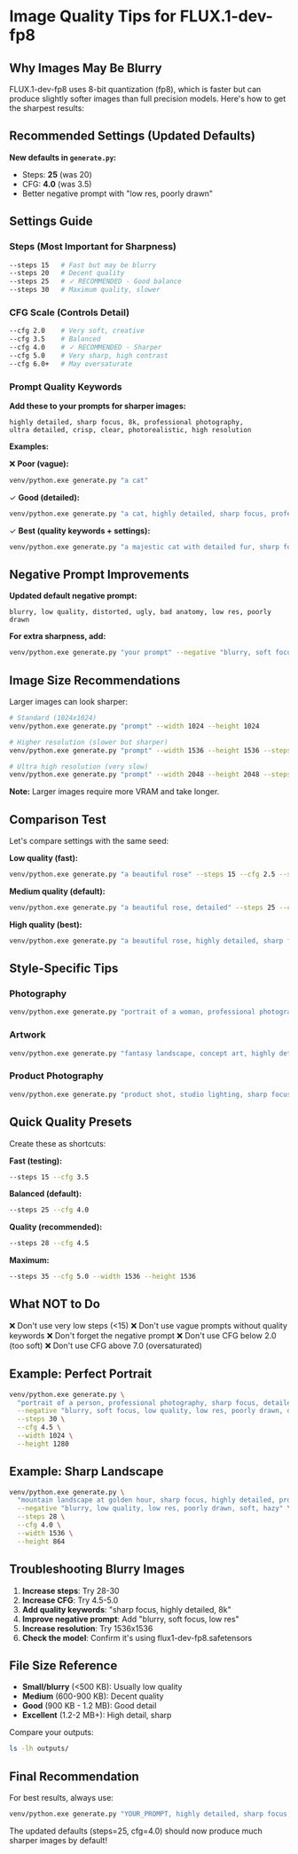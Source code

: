 # Image Quality Tips for FLUX.1-dev-fp8

## Why Images May Be Blurry

FLUX.1-dev-fp8 uses 8-bit quantization (fp8), which is faster but can produce slightly softer images than full precision models. Here's how to get the sharpest results:

## Recommended Settings (Updated Defaults)

**New defaults in `generate.py`:**
- Steps: **25** (was 20)
- CFG: **4.0** (was 3.5)
- Better negative prompt with "low res, poorly drawn"

## Settings Guide

### Steps (Most Important for Sharpness)
```bash
--steps 15   # Fast but may be blurry
--steps 20   # Decent quality
--steps 25   # ✓ RECOMMENDED - Good balance
--steps 30   # Maximum quality, slower
```

### CFG Scale (Controls Detail)
```bash
--cfg 2.0    # Very soft, creative
--cfg 3.5    # Balanced
--cfg 4.0    # ✓ RECOMMENDED - Sharper
--cfg 5.0    # Very sharp, high contrast
--cfg 6.0+   # May oversaturate
```

### Prompt Quality Keywords

**Add these to your prompts for sharper images:**
```
highly detailed, sharp focus, 8k, professional photography,
ultra detailed, crisp, clear, photorealistic, high resolution
```

**Examples:**

❌ **Poor (vague):**
```bash
venv/python.exe generate.py "a cat"
```

✓ **Good (detailed):**
```bash
venv/python.exe generate.py "a cat, highly detailed, sharp focus, professional photography"
```

✓ **Best (quality keywords + settings):**
```bash
venv/python.exe generate.py "a majestic cat with detailed fur, sharp focus, professional photography, 8k, highly detailed" --steps 30 --cfg 4.5
```

## Negative Prompt Improvements

**Updated default negative prompt:**
```
blurry, low quality, distorted, ugly, bad anatomy, low res, poorly drawn
```

**For extra sharpness, add:**
```bash
venv/python.exe generate.py "your prompt" --negative "blurry, soft focus, low quality, low res, poorly drawn, distorted, ugly, bad anatomy, out of focus"
```

## Image Size Recommendations

Larger images can look sharper:
```bash
# Standard (1024x1024)
venv/python.exe generate.py "prompt" --width 1024 --height 1024

# Higher resolution (slower but sharper)
venv/python.exe generate.py "prompt" --width 1536 --height 1536 --steps 30

# Ultra high resolution (very slow)
venv/python.exe generate.py "prompt" --width 2048 --height 2048 --steps 35
```

**Note:** Larger images require more VRAM and take longer.

## Comparison Test

Let's compare settings with the same seed:

**Low quality (fast):**
```bash
venv/python.exe generate.py "a beautiful rose" --steps 15 --cfg 2.5 --seed 100
```

**Medium quality (default):**
```bash
venv/python.exe generate.py "a beautiful rose, detailed" --steps 25 --cfg 4.0 --seed 100
```

**High quality (best):**
```bash
venv/python.exe generate.py "a beautiful rose, highly detailed, sharp focus, professional photography, 8k" --steps 30 --cfg 4.5 --seed 100
```

## Style-Specific Tips

### Photography
```bash
venv/python.exe generate.py "portrait of a woman, professional photography, sharp focus, 85mm lens, detailed, 8k" --steps 30 --cfg 4.5
```

### Artwork
```bash
venv/python.exe generate.py "fantasy landscape, concept art, highly detailed, sharp, intricate details" --steps 28 --cfg 4.0
```

### Product Photography
```bash
venv/python.exe generate.py "product shot, studio lighting, sharp focus, clean background, highly detailed, professional" --steps 30 --cfg 5.0
```

## Quick Quality Presets

Create these as shortcuts:

**Fast (testing):**
```bash
--steps 15 --cfg 3.5
```

**Balanced (default):**
```bash
--steps 25 --cfg 4.0
```

**Quality (recommended):**
```bash
--steps 28 --cfg 4.5
```

**Maximum:**
```bash
--steps 35 --cfg 5.0 --width 1536 --height 1536
```

## What NOT to Do

❌ Don't use very low steps (<15)
❌ Don't use vague prompts without quality keywords
❌ Don't forget the negative prompt
❌ Don't use CFG below 2.0 (too soft)
❌ Don't use CFG above 7.0 (oversaturated)

## Example: Perfect Portrait

```bash
venv/python.exe generate.py \
  "portrait of a person, professional photography, sharp focus, detailed face, studio lighting, 85mm lens, bokeh background, highly detailed, 8k" \
  --negative "blurry, soft focus, low quality, low res, poorly drawn, distorted, ugly, bad anatomy, out of focus, oversaturated" \
  --steps 30 \
  --cfg 4.5 \
  --width 1024 \
  --height 1280
```

## Example: Sharp Landscape

```bash
venv/python.exe generate.py \
  "mountain landscape at golden hour, sharp focus, highly detailed, professional photography, vivid colors, 8k, ultra detailed" \
  --negative "blurry, low quality, low res, poorly drawn, soft, hazy" \
  --steps 28 \
  --cfg 4.0 \
  --width 1536 \
  --height 864
```

## Troubleshooting Blurry Images

1. **Increase steps**: Try 28-30
2. **Increase CFG**: Try 4.5-5.0
3. **Add quality keywords**: "sharp focus, highly detailed, 8k"
4. **Improve negative prompt**: Add "blurry, soft focus, low res"
5. **Increase resolution**: Try 1536x1536
6. **Check the model**: Confirm it's using flux1-dev-fp8.safetensors

## File Size Reference

- **Small/blurry** (<500 KB): Usually low quality
- **Medium** (600-900 KB): Decent quality
- **Good** (900 KB - 1.2 MB): Good detail
- **Excellent** (1.2-2 MB+): High detail, sharp

Compare your outputs:
```bash
ls -lh outputs/
```

## Final Recommendation

For best results, always use:
```bash
venv/python.exe generate.py "YOUR_PROMPT, highly detailed, sharp focus, 8k" --steps 28 --cfg 4.5
```

The updated defaults (steps=25, cfg=4.0) should now produce much sharper images by default!
